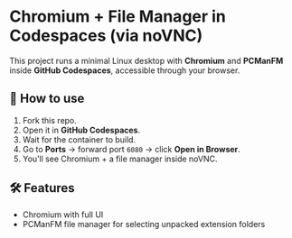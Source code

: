 # Chromium + File Manager in Codespaces (via noVNC)

This project runs a minimal Linux desktop with **Chromium** and **PCManFM** 
inside **GitHub Codespaces**, accessible through your browser.

## 🚀 How to use
1. Fork this repo.
2. Open it in **GitHub Codespaces**.
3. Wait for the container to build.
4. Go to **Ports** → forward port `6080` → click **Open in Browser**.
5. You’ll see Chromium + a file manager inside noVNC.

## 🛠 Features
- Chromium with full UI 
- PCManFM file manager for selecting unpacked extension folders

